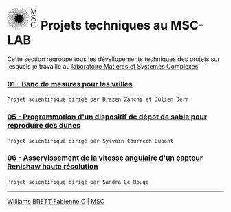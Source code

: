 #  ![MSC](https://github.com/williams040315/MSC-Lab/blob/main/99-Medias/logo_msc.jpg) Projets techniques au MSC-LAB
Cette section regroupe tous les dévellopements techniques des projets sur lesquels je travaille au [laboratoire Matières et Systèmes Complexes](http://www.msc.univ-paris-diderot.fr/)

### [01 - Banc de mesures pour les vrilles](https://github.com/williams040315/MSC-Lab/tree/main/01-Banc-de-mesure-vrille) 
`Projet scientifique dirigé par Drazen Zanchi et Julien Derr`

### [05 - Programmation d'un dispositif de dépot de sable pour reproduire des dunes](https://github.com/williams040315/MSC-Lab/tree/main/05-Depot-de-sable)
`Projet scientifique dirigé par Sylvain Courrech Dupont`

### [06 - Asservissement de la vitesse angulaire d'un capteur Renishaw haute résolution](https://github.com/williams040315/MSC-Lab/tree/main/06-Banc-de-rheologie)
`Projet scientifique dirigé par Sandra Le Rouge`

------------------------------------------------------------------------------------------------------------------------------------------
[Williams BRETT Fabienne C](williams.brett@univ-paris-diderot.fr) | [MSC](http://www.msc.univ-paris-diderot.fr/)
